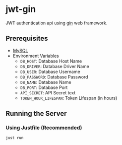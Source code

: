 # jwt-gin

JWT authentication api using [gin](https://github.com/gin-gonic/gin?tab=readme-ov-file) web framework.

## Prerequisites

- [MySQL](https://dev.mysql.com/downloads/mysql/)
- Environment Variables
  - `DB_HOST`: Database Host Name
  - `DB_DRIVER`: Database Driver Name
  - `DB_USER`: Database Username
  - `DB_PASSWORD`: Database Password
  - `DB_NAME`: Database Name
  - `DB_PORT`: Database Port
  - `API_SECRET`: API Secret text
  - `TOKEN_HOUR_LIFESPAN`: Token Lifespan (in hours)

## Running the Server

### Using Justfile (Recommended)

```bash
just run
```
